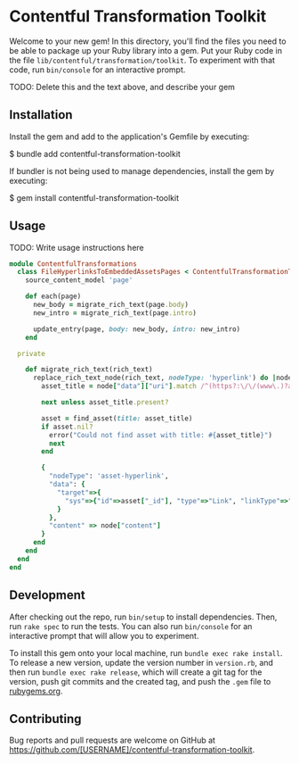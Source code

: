 # Contentful Transformation Toolkit

Welcome to your new gem! In this directory, you'll find the files you need to be able to package up your Ruby library into a gem. Put your Ruby code in the file `lib/contentful/transformation/toolkit`. To experiment with that code, run `bin/console` for an interactive prompt.

TODO: Delete this and the text above, and describe your gem

## Installation

Install the gem and add to the application's Gemfile by executing:

  $ bundle add contentful-transformation-toolkit

If bundler is not being used to manage dependencies, install the gem by executing:

  $ gem install contentful-transformation-toolkit

## Usage

TODO: Write usage instructions here

```ruby 
module ContentfulTransformations
  class FileHyperlinksToEmbeddedAssetsPages < ContentfulTransformationToolkit::Transformation do
    source_content_model 'page'

    def each(page) 
      new_body = migrate_rich_text(page.body)
      new_intro = migrate_rich_text(page.intro)

      update_entry(page, body: new_body, intro: new_intro)
    end

  private

    def migrate_rich_text(rich_text)
      replace_rich_text_node(rich_text, nodeType: 'hyperlink') do |node|
        asset_title = node["data"]["uri"].match /^(https?:\/\/(www\.)?archives\.govt\.nz)?\/files\/(?<name>.*)$/

        next unless asset_title.present?

        asset = find_asset(title: asset_title)
        if asset.nil?
          error("Could not find asset with title: #{asset_title}")
          next
        end

        {
          "nodeType": 'asset-hyperlink', 
          "data": {
            "target"=>{
              "sys"=>{"id"=>asset["_id"], "type"=>"Link", "linkType"=>"Asset"}
            }
          },
          "content" => node["content"]
        }
      end
    end
  end
end
```

## Development

After checking out the repo, run `bin/setup` to install dependencies. Then, run `rake spec` to run the tests. You can also run `bin/console` for an interactive prompt that will allow you to experiment.

To install this gem onto your local machine, run `bundle exec rake install`. To release a new version, update the version number in `version.rb`, and then run `bundle exec rake release`, which will create a git tag for the version, push git commits and the created tag, and push the `.gem` file to [rubygems.org](https://rubygems.org).

## Contributing

Bug reports and pull requests are welcome on GitHub at https://github.com/[USERNAME]/contentful-transformation-toolkit.
